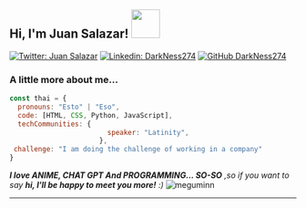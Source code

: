 <h2> Hi, I'm Juan Salazar! <img src="https://upload.wikimedia.org/wikipedia/commons/thumb/f/f0/Senati_Per%C3%BA_logo.svg/1200px-Senati_Per%C3%BA_logo.svg.png" width="50"></h2>


[![Twitter: Juan Salazar](https://img.shields.io/twitter/follow/ThaiiBraga?style=social)](https://twitter.com/ThaiiBraga)
[![Linkedin: DarkNess274](https://img.shields.io/badge/-thaianebraga-blue?style=flat-square&logo=Linkedin&logoColor=white&link=https://www.linkedin.com/in/thaianebraga/)](https://www.linkedin.com/in/thaianebraga/)
[![GitHub DarkNess274](https://img.shields.io/github/followers/thaiane?label=follow&style=social)](https://github.com/DarkNess274)


<h3> A little more about me...  </h3>

```javascript
const thai = {
  pronouns: "Esto" | "Eso",
  code: [HTML, CSS, Python, JavaScript],
  techCommunities: {
                        speaker: "Latinity",
                      },
 challenge: "I am doing the challenge of working in a company"
}
```

<em><b>I love ANIME, CHAT GPT And PROGRAMMING... SO-SO</b> ,so if you want to say <b>hi, I'll be happy to meet you more!</b> :)</em>
![meguminn](https://github.com/DarkNess274/DarkNess274/assets/158103742/b4162ce3-9d69-44ed-b181-cce4c9d5a423) 

---

